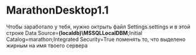 # MarathonDesktop1.1
Чтобы заработало у тебя, нужно октрыть файл Settings.settings и в этой строке
Data Source=**(localdb)\MSSQLLocalDBM**;Initial Catalog=marathon;Integrated Security=True
поменять то, что выделено жирным на имя твоего сервера
